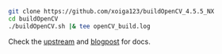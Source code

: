 ```bash
git clone https://github.com/xoiga123/buildOpenCV_4.5.5_NX
cd buildOpenCV
./buildOpenCV.sh |& tee openCV_build.log
```

Check the [upstream](https://github.com/JetsonHacksNano/buildOpenCV) and [blogpost](https://jetsonhacks.com/2019/11/22/opencv-4-cuda-on-jetson-nano/) for docs.
